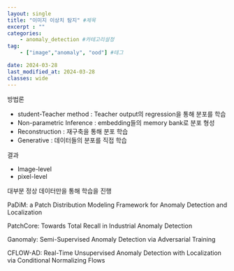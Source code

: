 ```yaml
---
layout: single
title: "이미지 이상치 탐지" #제목
excerpt : ""
categories: 
    - anomaly_detection #카테고리설정
tag: 
    - ["image","anomaly", "ood"] #테그

date: 2024-03-28
last_modified_at: 2024-03-28
classes: wide    
---
```



방법론
 - student-Teacher method : Teacher output의 regression을 통해 분포를 학습
 - Non-parametric Inference : embedding들의 memory bank로 분포 형성
 - Reconstruction : 재구축을 통해 분포 학습
 - Generative : 데이터들의 분포를 직접 학습

결과
 - Image-level
 - pixel-level

대부분 정상 데이터만을 통해 학습을 진행 

PaDiM: a Patch Distribution Modeling Framework for Anomaly Detection and Localization

PatchCore: Towards Total Recall in Industrial Anomaly Detection

Ganomaly: Semi-Supervised Anomaly Detection via Adversarial Training

CFLOW-AD: Real-Time Unsupervised Anomaly Detection with Localization via Conditional Normalizing Flows